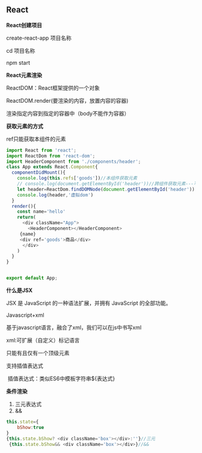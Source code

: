 ## React

**React创建项目**

create-react-app 项目名称

cd 项目名称

npm start

**React元素渲染**

ReactDOM：React框架提供的一个对象

ReactDOM.render(要渲染的内容，放置内容的容器)

渲染指定内容到指定的容器中（body不能作为容器）

**获取元素的方式**

ref只能获取本组件的元素

````javascript
import React from 'react';
import ReactDom from 'react-dom';
import HeaderComponent from './components/header';
class App extends React.Component{
  componentDidMount(){
    console.log(this.refs['goods'])//本组件获取元素
    // console.log(document.getElementById('header'))//跨组件获取元素---不建议获取dom（消耗性能）
    let header=ReactDom.findDOMNode(document.getElementById('header'))
    console.log(header,'虚拟dom')
  }
  render(){
    const name='hello'
    return(
      <div className="App">
        <HeaderComponent></HeaderComponent>
     {name}
     <div ref='goods'>商品</div>
      </div>
    )
  }
}


export default App;

````



**什么是JSX**

JSX 是 JavaScript 的一种语法扩展，并拥有 JavaScript 的全部功能。

Javascript+xml

基于javascript语言，融合了xml，我们可以在js中书写xml

xml:可扩展（自定义）标记语言

只能有且仅有一个顶级元素

支持插值表达式

​	插值表达式：类似ES6中模板字符串${表达式}

**条件渲染**

1. 三元表达式
2. &&

````javascript
this.state={
    bShow:true
} 
{this.state.bShow? <div className='box'></div>:''}//三元
 {this.state.bShow&& <div className='box'></div>}//&&
````

